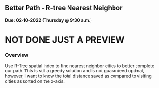 ## Better Path - R-tree Nearest Neighbor
#### Due: 02-10-2022 (Thursday @ 9:30 a.m.)

# NOT DONE JUST A PREVIEW

### Overview

Use R-Tree spatial index to find nearest neighbor cities to better complete our path. This is still a greedy solution and is not guaranteed optimal, however, I want to know the total distance saved as compared to visiting cities as sorted on the x-axis.  

